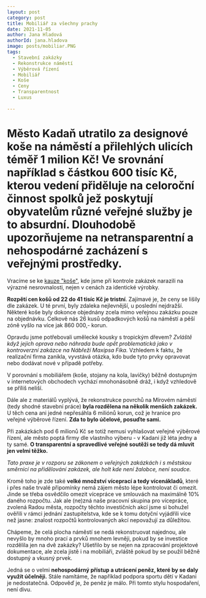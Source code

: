 ```yaml
---
layout: post
category: post
title: Mobiliář za všechny prachy 
date: 2021-11-05
author: Jana Hladová
authorId: jana.hladova
image: posts/mobiliar.PNG
tags:
  - Stavební zakázky
  - Rekonstrukce náměstí
  - Výběrová řízení
  - Mobiliář
  - Koše
  - Ceny
  - Transparentnost
  - Luxus
 
---
```


# Město Kadaň utratilo za designové koše na náměstí a přilehlých ulicích téměř 1 milion Kč! Ve srovnání například s částkou 600 tisíc Kč, kterou vedení přiděluje na celoroční činnost spolků jež poskytují obyvatelům různé veřejné služby je to absurdní. Dlouhodobě upozorňujeme na netransparentní a nehospodárné zacházení s veřejnými prostředky. 

Vracíme se ke [kauze "koše"](https://kadan.pirati.cz/aktuality/kose.html), kde jsme při kontrole zakázek narazili na výrazné nesrovnalosti, nejen v cenách za identické výrobky.

**Rozpětí cen košů od 22 do 41 tisíc Kč je tristní**.
Zajímavé je, že ceny se lišily dle zakázek. U té první, byly zdaleka nejlevnější, u poslední nejdražší. Některé koše byly dokonce objednány zcela mimo veřejnou zakázku pouze na objednávku. Celkově nás 26 kusů odpadkových košů na náměstí a pěší zóně vyšlo na více jak 860 000,- korun. 

Opravdu jsme potřebovali umělecké kousky s tropickým dřevem? 
*Zvláště když jejich oprava nebo náhrada bude opět problematická jako v kontroverzní zakázce na Nábřeží Maxipsa Fíka.* 
Vzhledem k faktu, že realizační firma zanikla, vyvstává otázka, kdo bude tyto prvky opravovat nebo dodávat nové v případě potřeby.

V porovnání s mobiliářem (koše, stojany na kola, lavičky) běžně dostupným v internetových obchodech vychází mnohonásobně dráž, i když vzhledově se příliš neliší.

Dále ale z materiálů vyplývá, že rekonstrukce povrchů na Mírovém náměstí (tedy shodné stavební práce) **byla rozdělena na několik menších zakázek.**
U těch cena ani jedné nepřesáhla 6 miliónů korun, což je hranice pro veřejné výběrové řízení. **Zda to bylo účelové, posuďte sami.**

Při zakázkách pod 6 milionů Kč se totiž nemusí vyhlašovat veřejné výběrové řízení, ale město poptá firmy dle vlastního výberu - v Kadani již léta jedny a ty samé. 
**O transparentní a spravedlivé veřejné soutěži se tedy dá mluvit jen velmi těžko.**

*Tato praxe je v rozporu se zákonem o veřejných zakázkách i s městskou směrnicí na přidělování zakázek, ale holt kde není žalobce, není soudce.*

Kromě toho je zde také **velké množství víceprací a tedy vícenákladů**, které i přes naše trvalé připomínky nemá zájem město lépe kontrolovat či omezit. 
Jinde se třeba osvědčilo omezit vícepráce ve smlouvách na maximálně 10% daného rozpočtu. 
Jak ale (ne)zná naše pracovní skupina pro vícepráce, zvolená Radou města, rozpočty těchto investičních akcí jsme si bohužel ověřili v rámci jednání zastupitelstva, kde se k tomu dotyční vyjádřili více než jasne: znalost rozpočtů kontrolovaných akcí nepovažují za důležitou.  
 
Chápeme, že celá plocha náměstí se nedá rekonstruovat najednou, ale nevyšlo by mnoho prací a prvků mnohem levněji, pokud by se investice rozdělila jen na dvě zakázky? 
Ušetřilo by se nejen na zpracování projektové dokumentace, ale zcela jistě i na mobiliáři, zvláště pokud by se použil běžně dostupný a vkusný prvek. 

Jedná se o velmi **nehospodárný přístup a utrácení peněz, které by se daly využít účelněji.** 
Stále namítáme, že například podpora sportu dětí v Kadani je nedostatečná. Odpověď je, že peněz je málo. 
Při tomto stylu hospodaření, není divu.




